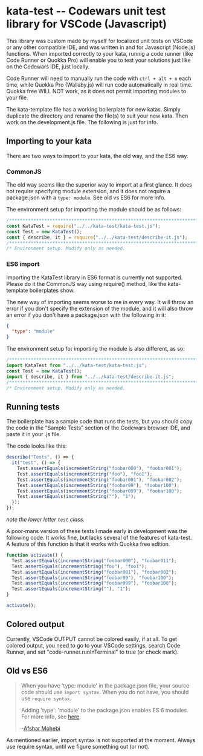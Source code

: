 # kata-test -- Codewars unit test library for VSCode (Javascript)

This library was custom made by myself for localized unit tests on VSCode or any other compatible IDE, and was written in and for Javascript (Node.js) functions. When imported correctly to your kata, runnig a code runner (like Code Runner or Quokka Pro) will enable you to test your solutions just like on the Codewars IDE, just locally.

Code Runner will need to manually run the code with `ctrl + alt + n` each time, while Quokka Pro (Wallaby.js) will run code automatically in real time. Quokka free WILL NOT work, as it does not permit importing modules to your file.

The kata-template file has a working boilerplate for new katas. Simply duplicate the directory and rename the file(s) to suit your new kata. Then work on the development.js file. The following is just for info.

## Importing to your kata

There are two ways to import to your kata, the old way, and the ES6 way.

### CommonJS

The old way seems like the superior way to import at a first glance. It does not require specifying module extension, and it does not require a package.json with a `type: module`. See old vs ES6 for more info.

The environment setup for importing the module should be as follows:

```js
/***********************************************************************/
const KataTest = require("../../kata-test/kata-test.js");
const Test = new KataTest();
const { describe, it } = require("../../kata-test/describe-it.js");
/***********************************************************************/
/* Environment setup. Modify only as needed.                           */
```

### ES6 import

Importing the KataTest library in ES6 format is currently not supported. Please do it the CommonJS way using require() method, like the kata-template boilerplates show.

The new way of importing seems worse to me in every way. It will throw an error if you don't specify the extension of the module, and it will also throw an error if you don't have a package.json with the following in it:

```json
{
  "type": "module"
}
```

The environment setup for importing the module is also different, as so:

```js
/***********************************************************************/
import KataTest from "../../kata-test/kata-test.js";
const Test = new KataTest();
import { describe, it } from "../../kata-test/describe-it.js";
/***********************************************************************/
/* Environment setup. Modify only as needed.                           */
```

## Running tests

The boilerplate has a sample code that runs the tests, but you should copy the code in the "Sample Tests" section of the Codewars browser IDE, and paste it in your .js file.

The code looks like this:

```js
describe("Tests", () => {
  it("test", () => {
    Test.assertEquals(incrementString("foobar000"), "foobar001");
    Test.assertEquals(incrementString("foo"), "foo1");
    Test.assertEquals(incrementString("foobar001"), "foobar002");
    Test.assertEquals(incrementString("foobar99"), "foobar100");
    Test.assertEquals(incrementString("foobar099"), "foobar100");
    Test.assertEquals(incrementString(""), "1");
  });
});
```

_note the lower letter `test` class._

A poor-mans version of these tests I made early in development was the following code. It works fine, but lacks several of the features of kata-test. A feature of this function is that it works with Quokka free edition.

```js
function activate() {
  Test.assertEquals(incrementString("foobar000"), "foobar011");
  Test.assertEquals(incrementString("foo"), "foo1");
  Test.assertEquals(incrementString("foobar001"), "foobar002");
  Test.assertEquals(incrementString("foobar99"), "foobar100");
  Test.assertEquals(incrementString("foobar099"), "foobar100");
  Test.assertEquals(incrementString(""), "1");
}

activate();
```

## Colored output

Currently, VSCode OUTPUT cannot be colored easily, if at all. To get colored output, you need to go to your VSCode settings, search Code Runner, and set "code-runner.runInTerminal" to true (or check mark).

## Old vs ES6

> When you have 'type: module' in the package.json file, your source code should use `import syntax`. When you do not have, you should use `require syntax`.
>
> Adding 'type': 'module' to the package.json enables ES 6 modules. For more info, see [here](https://nodejs.org/docs/latest-v13.x/api/esm.html#esm_enabling).
>
> -[Afshar Mohebi](https://stackoverflow.com/questions/61401475/why-is-type-module-in-package-json-file)

As mentioned earlier, import syntax is not supported at the moment. Always use require syntax, until we figure something out (or not).
